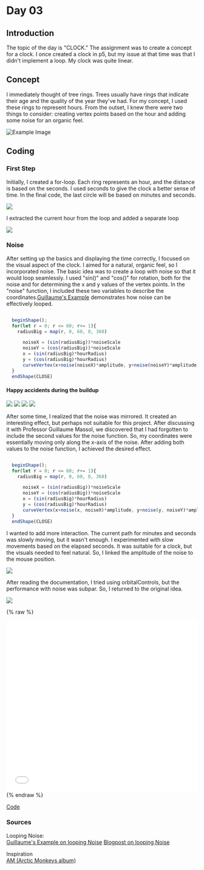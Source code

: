 # Day 03
## Introduction 

The topic of the day is "CLOCK." The assignment was to create a concept for a clock. I once created a clock in p5, but my issue at that time was that I didn't implement a loop. My clock was quite linear.

## Concept
I immediately thought of tree rings. Trees usually have rings that indicate their age and the quality of the year they've had. For my concept, I used these rings to represent hours. From the outset, I knew there were two things to consider: creating vertex points based on the hour and adding some noise for an organic feel.

![Example Image](content/day03/sketch_paper.jpeg)


## Coding

### First Step
Initially, I created a for-loop. Each ring represents an hour, and the distance is based on the seconds. I used seconds to give the clock a better sense of time. In the final code, the last circle will be based on minutes and seconds.

![](content/day03/mySketch_1.png)

I extracted the current hour from the loop and added a separate loop

![](content/day03/mySketch_2.png)

### Noise
After setting up the basics and displaying the time correctly, I focused on the visual aspect of the clock. I aimed for a natural, organic feel, so I incorporated noise. The basic idea was to create a loop with noise so that it would loop seamlessly. I used "sin()" and "cos()" for rotation, both for the noise and for determining the x and y values of the vertex points. In the "noise" function, I included these two variables to describe the coordinates.[Guillaume's Example](https://editor.p5js.org/guma/sketches/0hvdq_lsW) demonstrates how noise can be effectively looped. 

```js 

  beginShape();
  for(let r = 0; r <= 60; r+= 1){
    radiusBig = map(r, 0, 60, 0, 360)

      noiseX = (sin(radiusBig))*noiseScale
      noiseY = (cos(radiusBig))*noiseScale
      x = (sin(radiusBig)*hourRadius)
      y = (cos(radiusBig)*hourRadius)
      curveVertex(x+noise(noiseX)*amplitude, y+noise(noiseY)*amplitude)
  }
  endShape(CLOSE)

```   
#### Happy accidents during the buildup
![](content/day03/mySketch%20(4).png)
![](content/day03/mySketch%20(5).png)
![](content/day03/mySketch%20(6).png)
![](content/day03/mySketch%20(8).png)

After some time, I realized that the noise was mirrored. It created an interesting effect, but perhaps not suitable for this project. After discussing it with Professor Guillaume Massol, we discovered that I had forgotten to include the second values for the noise function. So, my coordinates were essentially moving only along the x-axis of the noise. After adding both values to the noise function, I achieved the desired effect.

```js 

  beginShape();
  for(let r = 0; r <= 60; r+= 1){
    radiusBig = map(r, 0, 60, 0, 360)

      noiseX = (sin(radiusBig))*noiseScale
      noiseY = (cos(radiusBig))*noiseScale
      x = (sin(radiusBig)*hourRadius)
      y = (cos(radiusBig)*hourRadius)
      curveVertex(x+noise(x, noiseX)*amplitude, y+noise(y, noiseY)*amplitude)
  }
  endShape(CLOSE)

```   

I wanted to add more interaction. The current path for minutes and seconds was slowly moving, but it wasn't enough. I experimented with slow movements based on the elapsed seconds. It was suitable for a clock, but the visuals needed to feel natural. So, I linked the amplitude of the noise to the mouse position.

![](content/day03/clock_base.gif)

After reading the documentation, I tried using orbitalControls, but the performance with noise was subpar. So, I returned to the original idea.

![](content/day03/clock_orbit.gif)

{% raw %}
<iframe src="content/day03/01/embed.html" width="100%" height="450" frameborder="no"></iframe>
{% endraw %}

[Code](https://editor.p5js.org/Fimo/sketches/gbDjPk3XT)

### Sources
Looping Noise:\
[Guillaume's Example on looping Noise](https://editor.p5js.org/guma/sketches/0hvdq_lsW) 
[Blogpost on looping Noise](https://necessarydisorder.wordpress.com/2017/11/15/drawing-from-noise-and-then-making-animated-loopy-gifs-from-there/)


Inspiration\
[AM (Arctic Monkeys album)](https://en.wikipedia.org/wiki/AM_%28Arctic_Monkeys_album%29)